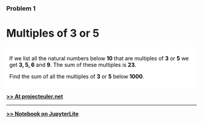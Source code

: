 ### Problem 1
# Multiples of 3 or 5

<div style="border: solid white; padding: 5px; background: white; color: black; margin-bottom: 5px;">

If we list all the natural numbers below **10** that are multiples of **3** or **5**
we get **3, 5, 6** and **9**.
The sum of these multiples is **23**.

Find the sum of all the multiples of **3** or **5** below **1000**.

</div>

[**>> At projecteuler.net**](https://projecteuler.net/problem=1)

___

[**>> Notebook on JupyterLite**](https://sourcefranke.github.io/jupyter/lab/index.html?path=projecteuler%2F00001.ipynb)
